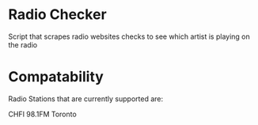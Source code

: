 # Radio Checker
Script that scrapes radio websites checks to see which artist is playing on the radio


# Compatability
Radio Stations that are currently supported are:

CHFI 98.1FM Toronto
